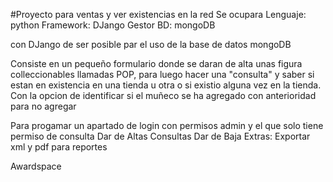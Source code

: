 #Proyecto para ventas y ver existencias en la red
Se ocupara
Lenguaje: python
Framework: DJango
Gestor BD: mongoDB


con DJango de ser posible par el uso de la base de datos mongoDB


Consiste en un pequeño formulario donde se daran de alta unas figura colleccionables llamadas POP,
para luego hacer una "consulta" y saber si estan en existencia en una tienda u otra o si existio alguna vez en la tienda.
Con la opcion de identificar si el muñeco se ha agregado con anterioridad  para no agregar  

Para progamar un apartado de login con permisos admin y el que solo tiene permiso de consulta
Dar de Altas
Consultas
Dar de Baja
Extras:
Exportar xml y pdf para reportes


Awardspace
